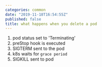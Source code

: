 ```yaml
---
categories: common
date: "2019-11-18T16:54:55Z"
published: false
title: what happens when you delete a pod
---
```

1. pod status set to 'Terminating'
2. preStop hook is executed
3. SIGTERM sent to the pod
4. k8s waits for `grace period`
5. SIGKILL sent to pod
